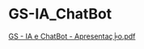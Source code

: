 # GS-IA_ChatBot


[GS - IA e ChatBot - Apresentaç╞o.pdf](https://github.com/LucasShiaku/GS-IA_ChatBot/files/12317536/GS.-.IA.e.ChatBot.-.Apresentac.o.pdf)

